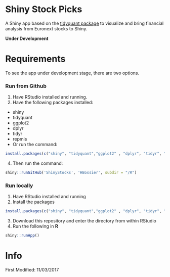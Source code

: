 # Shiny Stock Picks
A Shiny app based on the [tidyquant package](https://github.com/mdancho84/tidyquant) to visualize and bring financial analysis from Euronext stocks to Shiny.

**Under Development**

# Requirements
To see the app under development stage, there are two options. 

### Run from Github
1. Have RStudio installed and running.
2. Have the following packages installed:
  * shiny
  * tidyquant
  * ggplot2
  * dplyr
  * tidyr
  * repmis
  * Or run the command:
  ```r
  install.packages(c("shiny", "tidyquant","ggplot2" , "dplyr", "tidyr", "repmis)) 
  ``` 
4. Then run the command: 
```r
shiny::runGitHub('ShinyStocks', 'HBossier', subdir = "/R") 
```

### Run locally
1. Have RStudio installed and running 
2. Install the packages
  ```r
  install.packages(c("shiny", "tidyquant","ggplot2" , "dplyr", "tidyr", "repmis)) 
  ``` 
3. Download this repository and enter the directory from within RStudio
4. Run the following in **R**
```r
shiny::runApp()
```
 
# Info
First Modified: 11/03/2017

